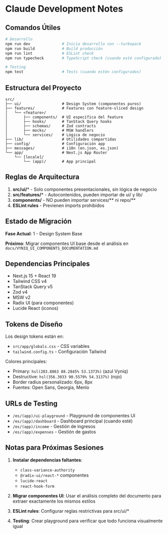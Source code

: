 # Claude Development Notes

## Comandos Útiles

```bash
# Desarrollo
npm run dev              # Inicia desarrollo con --turbopack
npm run build            # Build producción
npm run lint             # ESLint check
npm run typecheck        # TypeScript check (cuando esté configurado)

# Testing
npm test                 # Tests (cuando estén configurados)
```

## Estructura del Proyecto

```
src/
├── ui/                  # Design System (componentes puros)
├── features/            # Features con feature-sliced design
│   └── <feature>/
│       ├── components/  # UI específica del feature
│       ├── hooks/       # TanStack Query hooks
│       ├── schemas/     # Zod contracts
│       ├── mocks/       # MSW handlers
│       └── services/    # Lógica de negocio
├── lib/                 # Utilidades compartidas
├── config/              # Configuración app
├── messages/            # i18n (en.json, es.json)
└── app/                 # Next.js App Router
    └── [locale]/
        └── (app)/       # App principal
```

## Reglas de Arquitectura

1. **src/ui/*** - Solo componentes presentacionales, sin lógica de negocio
2. **src/features/*** - Autocontenidos, pueden importar de ui/ y lib/
3. **components/** - NO pueden importar services/** ni repo/**
4. **ESLint rules** - Previenen imports prohibidos

## Estado de Migración

**Fase Actual**: 1 - Design System Base

**Próximo**: Migrar componentes UI base desde el análisis en `docs/VYNIQ_UI_COMPONENTS_DOCUMENTATION.md`

## Dependencias Principales

- Next.js 15 + React 19
- Tailwind CSS v4
- TanStack Query v5
- Zod v4
- MSW v2
- Radix UI (para componentes)
- Lucide React (iconos)

## Tokens de Diseño

Los design tokens están en:
- `src/app/globals.css` - CSS variables
- `tailwind.config.ts` - Configuración Tailwind

Colores principales:
- Primary: `hsl(203.8863 88.2845% 53.1373%)` (azul Vyniq)
- Destructive: `hsl(356.3033 90.5579% 54.3137%)` (rojo)
- Border radius personalizado: 6px, 8px
- Fuentes: Open Sans, Georgia, Menlo

## URLs de Testing

- `/es/(app)/ui-playground` - Playground de componentes UI
- `/es/(app)/dashboard` - Dashboard principal (cuando esté)
- `/es/(app)/income` - Gestión de ingresos
- `/es/(app)/expenses` - Gestión de gastos

## Notas para Próximas Sesiones

1. **Instalar dependencias faltantes**:
   - `class-variance-authority`
   - `@radix-ui/react-*` componentes
   - `lucide-react`
   - `react-hook-form`

2. **Migrar componentes UI**: Usar el análisis completo del documento para extraer exactamente los mismos estilos

3. **ESLint rules**: Configurar reglas restrictivas para src/ui/*

4. **Testing**: Crear playground para verificar que todo funciona visualmente igual
